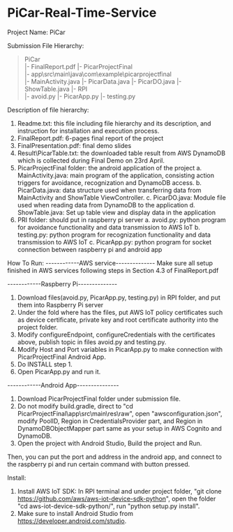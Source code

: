 # PiCar-Real-Time-Service

Project Name: PiCar

Submission File Hierarchy:
> PiCar\
> |- FinalReport.pdf
> |- PicarProjectFinal\
>    |- app\src\main\java\com\example\picarprojectfinal\
>        |- MainActivity.java
>        |- PicarData.java
>        |- PicarDO.java
>        |- ShowTable.java
> |- RPI\
>    |- avoid.py
>    |- PicarApp.py
>    |- testing.py

Description of file hierarchy:
1. Readme.txt: this file including file hierarchy and its description, and instruction for installation and execution process.
2. FinalReport.pdf: 6-pages final report of the project
3. FinalPresentation.pdf: final demo slides
4. Result\PicarTable.txt: the downloaded table result from AWS DynamoDB which is collected during Final Demo on 23rd April.
5. PicarProjectFinal folder: the android application of the project
	a. MainActivity.java: main program of the application, consisting action triggers for avoidance, recognization and DynamoDB access.
	b. PicarData.java: data structure used when transferring data from MainActivity and ShowTable ViewController.
	c. PicarDO.java: Module file used when reading data from DynamoDB to the application
	d. ShowTable.java: Set up table view and display data in the application
6. PRI folder: should put in raspberry pi server
	a. avoid.py: python program for avoidance functionality and data transmission to AWS IoT
	b. testing.py: python program for recognization functionality and data transmission to AWS IoT
	c. PicarApp.py: python program for socket connection between raspberry pi and android app


How To Run:
------------AWS service--------------
Make sure all setup finished in AWS services following steps in Section 4.3 of FinalReport.pdf

------------Raspberry Pi--------------
1. Download files(avoid.py, PicarApp.py, testing.py) in RPI folder, and put them into Raspberry Pi server
2. Under the fold where has the files, put AWS IoT policy certificates such as device certificate, private key and root certificate authority into the project folder. 
3. Modify configureEndpoint, configureCredentials with the certificates above, publish topic in files avoid.py and testing.py.
4. Modify Host and Port variables in PicarApp.py to make connection with PicarProjectFinal Android App. 
5. Do INSTALL step 1.
6. Open PicarApp.py and run it. 

------------Android App---------------
1. Download PicarProjectFinal folder under submission file.
2. Do not modify build.gradle, direct to "cd PicarProjectFinal\app\src\main\res\raw", open "awsconfiguration.json", modify PoolID, Region in CredentialsProvider part, and Region in DynamoDBObjectMapper part same as your setup in AWS Cognito and DynamoDB.
3. Open the project with Android Studio, Build the project and Run.

Then, you can put the port and address in the android app, and connect to the raspberry pi and run certain command with button pressed.


Install:
1. Install AWS IoT SDK: In RPI terminal and under project folder, "git clone https://github.com/aws/aws-iot-device-sdk-python", open the folder "cd aws-iot-device-sdk-python/", run "python setup.py install".
2. Make sure to install Android Studio from https://developer.android.com/studio. 
